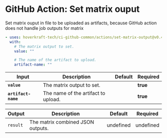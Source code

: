 <!-- start title -->

# GitHub Action: Set matrix ouput

<!-- end title -->
<!-- start description -->

Set matrix ouput in file to be uploaded as artifacts, because GitHub action does not handle job outputs for matrix

<!-- end description -->
<!-- start contents -->
<!-- end contents -->
<!-- start usage -->

```yaml
- uses: hoverkraft-tech/ci-github-common/actions/set-matrix-output@v0.4.3
  with:
    # The matrix output to set.
    value: ""

    # The name of the artifact to upload.
    artifact-name: ""
```

<!-- end usage -->
<!-- start inputs -->

| **Input**                      | **Description**                     | **Default** | **Required** |
| ------------------------------ | ----------------------------------- | ----------- | ------------ |
| **<code>value</code>**         | The matrix output to set.           |             | **true**     |
| **<code>artifact-name</code>** | The name of the artifact to upload. |             | **true**     |

<!-- end inputs -->
<!-- start outputs -->

| **Output**          | **Description**                   | **Default** | **Required** |
| ------------------- | --------------------------------- | ----------- | ------------ |
| <code>result</code> | The matrix combined JSON outputs. | undefined   | undefined    |

<!-- end outputs -->
<!-- start [.github/ghadocs/examples/] -->
<!-- end [.github/ghadocs/examples/] -->
